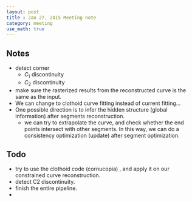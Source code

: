 ```yaml
---
layout: post
title : Jan 27, 2015 Meeting note
category: meeting
use_math: true
---
```

## Notes
- detect corner
	- $C_1$ discontinuity
	- $C_2$ discontinuity
- make sure the rasterized results from the reconstructed curve is the same as the input.
- We can change to clothoid curve fitting instead of current fitting...
- One possible direction is to infer the hidden structure (global information) after segments reconstruction.
	- we can try to extrapolate the curve, and check whether the end points intersect with other segments.
	In this way, we can do a consistency optimization (update) after segment optimization.

## Todo
- try to use the clothoid code (cornucopia) , and apply it on our constrained curve reconstruction.
- detect C2 discontinuity.
- finish the entire pipeline.
- 